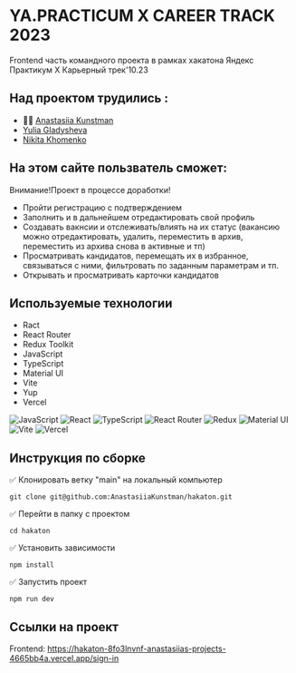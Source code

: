 # YA.PRACTICUM X CAREER TRACK 2023
Frontend часть командного проекта в рамках хакатона 
Яндекс Практикум Х Карьерный трек'10.23

## Над проектом трудились :
* 🙋‍♀️ [Anastasiia Kunstman]
* [Yulia Gladysheva]
* [Nikita Khomenko]

## На этом сайте пользватель сможет:
Внимание!Проект в процессе доработки!

* Пройти регистрацию с подтверждением
* Заполнить и в дальнейшем отредактировать свой профиль
* Создавать вакнсии и отслеживать/влиять на их статус (вакансию можно отредактировать, удалить, переместить в архив, переместить из архива снова в активные и тп)
* Просматривать кандидатов, перемещать их в избранное, связываться с ними, фильтровать по заданным параметрам и тп.
* Открывать и просматривать карточки кандидатов

## Используемые технологии

* Ract
* React Router
* Redux Toolkit
* JavaScript
* TypeScript
* Material UI
* Vite
* Yup
* Vercel

![JavaScript](https://img.shields.io/badge/javascript-%23323330.svg?style=for-the-badge&logo=javascript&logoColor=%23F7DF1E)
![React](https://img.shields.io/badge/react-%2320232a.svg?style=for-the-badge&logo=react&logoColor=%2361DAFB)
![TypeScript](https://img.shields.io/badge/typescript-%23007ACC.svg?style=for-the-badge&logo=typescript&logoColor=white)
![React Router](https://img.shields.io/badge/React_Router-CA4245?style=for-the-badge&logo=react-router&logoColor=white)
![Redux](https://img.shields.io/badge/redux-%23593d88.svg?style=for-the-badge&logo=redux&logoColor=white)
![Material UI](https://img.shields.io/badge/Material--UI-0081CB?style=for-the-badge&logo=material-ui&logoColor=white)
![Vite](https://img.shields.io/badge/vite-%23646CFF.svg?style=for-the-badge&logo=vite&logoColor=white)
![Vercel](https://img.shields.io/badge/vercel-%23000000.svg?style=for-the-badge&logo=vercel&logoColor=white)

## Инструкция по сборке

✅ Клонировать ветку "main" на локальный компьютер

```
git clone git@github.com:AnastasiiaKunstman/hakaton.git

```
✅ Перейти в папку с проектом

```
cd hakaton

```
✅ Установить зависимости

```
npm install

```
✅ Запустить проект

```
npm run dev

```

## Ссылки на проект

Frontend: https://hakaton-8fo3lnvnf-anastasiias-projects-4665bb4a.vercel.app/sign-in


[Anastasiia Kunstman]: <https://github.com/AnastasiiaKunstman>
[Yulia Gladysheva]: <https://github.com/init-yulya>
[Nikita Khomenko]: <https://github.com/NikitKhom>